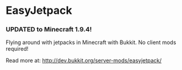 EasyJetpack
===========

### UPDATED to Minecraft 1.9.4!

Flying around with jetpacks in Minecraft with Bukkit. No client mods required!

Read more at: http://dev.bukkit.org/server-mods/easyjetpack/
